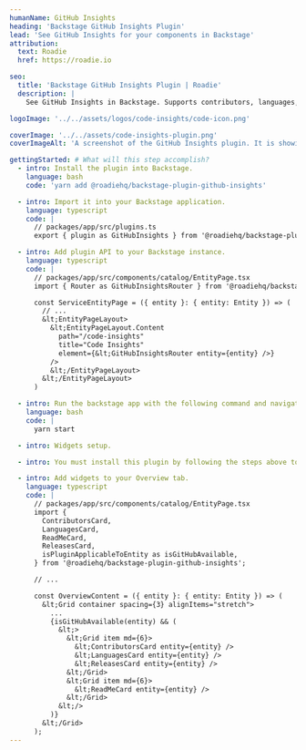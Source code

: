 ```yaml
---
humanName: GitHub Insights
heading: 'Backstage GitHub Insights Plugin'
lead: 'See GitHub Insights for your components in Backstage'
attribution:
  text: Roadie
  href: https://roadie.io

seo:
  title: 'Backstage GitHub Insights Plugin | Roadie'
  description: |
    See GitHub Insights in Backstage. Supports contributors, languages, readme and releases.

logoImage: '../../assets/logos/code-insights/code-icon.png'

coverImage: '../../assets/code-insights-plugin.png'
coverImageAlt: 'A screenshot of the GitHub Insights plugin. It is showing a code details for a sample component.'

gettingStarted: # What will this step accomplish?
  - intro: Install the plugin into Backstage.
    language: bash
    code: 'yarn add @roadiehq/backstage-plugin-github-insights'

  - intro: Import it into your Backstage application.
    language: typescript
    code: |
      // packages/app/src/plugins.ts
      export { plugin as GitHubInsights } from '@roadiehq/backstage-plugin-github-insights';

  - intro: Add plugin API to your Backstage instance.
    language: typescript
    code: |
      // packages/app/src/components/catalog/EntityPage.tsx
      import { Router as GitHubInsightsRouter } from '@roadiehq/backstage-plugin-github-insights';

      const ServiceEntityPage = ({ entity }: { entity: Entity }) => (
        // ...
        &lt;EntityPageLayout>
          &lt;EntityPageLayout.Content
            path="/code-insights"
            title="Code Insights"
            element={&lt;GitHubInsightsRouter entity={entity} />}
          />
          &lt;/EntityPageLayout>
        &lt;/EntityPageLayout>
      )

  - intro: Run the backstage app with the following command and navigate to the services tab.
    language: bash
    code: |
      yarn start

  - intro: Widgets setup.

  - intro: You must install this plugin by following the steps above to add the widgets to your Overview. You might add only selected widgets or all of them.

  - intro: Add widgets to your Overview tab.
    language: typescript
    code: |
      // packages/app/src/components/catalog/EntityPage.tsx
      import {
        ContributorsCard,
        LanguagesCard,
        ReadMeCard,
        ReleasesCard,
        isPluginApplicableToEntity as isGitHubAvailable,
      } from '@roadiehq/backstage-plugin-github-insights';

      // ...

      const OverviewContent = ({ entity }: { entity: Entity }) => (
        &lt;Grid container spacing={3} alignItems="stretch">
          ...
          {isGitHubAvailable(entity) && (
            &lt;>
              &lt;Grid item md={6}>
                &lt;ContributorsCard entity={entity} />
                &lt;LanguagesCard entity={entity} />
                &lt;ReleasesCard entity={entity} />
              &lt;/Grid>
              &lt;Grid item md={6}>
                &lt;ReadMeCard entity={entity} />
              &lt;/Grid>
            &lt;/>
          )}
        &lt;/Grid>
      );
---
```

